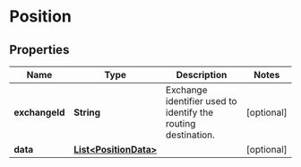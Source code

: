 

# Position


## Properties

Name | Type | Description | Notes
------------ | ------------- | ------------- | -------------
**exchangeId** | **String** | Exchange identifier used to identify the routing destination. |  [optional]
**data** | [**List&lt;PositionData&gt;**](PositionData.md) |  |  [optional]



